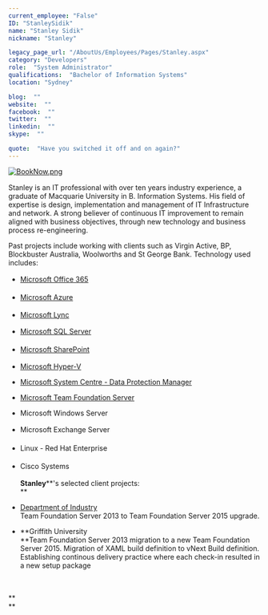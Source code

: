 ```yaml
---
current_employee: "False"
ID: "StanleySidik"
name: "Stanley Sidik"
nickname: "Stanley"

legacy_page_url: "/AboutUs/Employees/Pages/Stanley.aspx"
category: "Developers"
role:  "System Administrator"
qualifications:  "Bachelor of Information Systems"
location: "Sydney"

blog:  ""
website:  ""
facebook:  ""
twitter:  ""
linkedin:  ""
skype:  ""

quote:  "Have you switched it off and on again?"
---
```


​​​​[![BookNow.png](/AboutUs/Employees/PublishingImages/BookNow.png)](http://veethere.com/With/StanleySidik)​​​​​<span style="line-height:18px;">​​  
</span> 

​​​​​​​​Stanley is an IT professional with over ten years industry experience, a graduate of Macquarie University in B. Information Systems. His field of expertise is design, implementation and management of IT Infrastructure and network. A strong believer of continuous IT improvement to remain aligned with business objectives, through new technology and business process re-engineering. 

Past projects include working with clients such as Virgin Active, BP, Blockbuster Australia, Woolworths and St George Bank. Technology used includes:

*   <span style="line-height:1.6;">​[Microsoft Office 365](http://www.ssw.com.au/ssw/Consulting/Office365.aspx)</span>
*   <span style="line-height:1.6;">[Microsoft Azure](http://www.ssw.com.au/ssw/Consulting/Azure.aspx)</span>
*   [Microsoft Lync​](http://www.ssw.com.au/ssw/Consulting/Lync.aspx)
*   <span style="line-height:1.6;">​</span><span style="line-height:1.6;">[Microsoft SQL Server](http://www.ssw.com.au/ssw/Consulting/DatabaseDevelopment.aspx)</span>
*   <span style="line-height:1.6;">[Microsoft SharePoint](http://www.ssw.com.au/ssw/Consulting/SharePoint.aspx)</span>
*   [Microsoft Hyper-V​](http://www.ssw.com.au/ssw/Consulting/HyperV.aspx)​​​  

*   [Microsoft System Centre - Data Protection Manager](http://www.ssw.com.au/ssw/Consulting/Data-Protection-Manager.aspx)  

*   [Microsoft Team Foundation Server​](https://www.ssw.com.au/ssw/Consulting/alm-tfs.aspx)  

*   Microsoft Windows Server
*   <span style="line-height:1.6;">Microsoft Exchange Server</span>
*   <span style="line-height:1.6;">Linux - Red Hat Enterprise</span>
*   <span style="line-height:1.6;">Cisco Systems</span><div>​**Stanley****'s selected client projects:​  
**​

*   [Department of Industry​](http://www.industry.nsw.gov.au/)   
Team Foundation Server ​2013 to Team Foundation Server 2015 upgrade.​​
*   **Griffith University  
**Team Foundation Server 2013 migration to a new Team Foundation Server 2015.​ Migration of XAML build definition to vNext Build definition​.​​ Establishing continous delivery practice ​where each check-in resulted in a new setup package  
​  
​  

**  
**</div>

<span style="line-height:1.6;"></span>